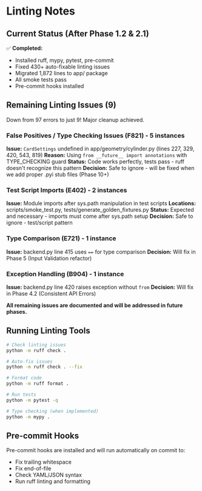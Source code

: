 # Linting Notes

## Current Status (After Phase 1.2 & 2.1)

✅ **Completed:**
- Installed ruff, mypy, pytest, pre-commit
- Fixed 430+ auto-fixable linting issues
- Migrated 1,872 lines to app/ package
- All smoke tests pass
- Pre-commit hooks installed

## Remaining Linting Issues (9)

Down from 97 errors to just 9! Major cleanup achieved.

### False Positives / Type Checking Issues (F821) - 5 instances
**Issue:** `CardSettings` undefined in app/geometry/cylinder.py (lines 227, 329, 420, 543, 819)
**Reason:** Using `from __future__ import annotations` with TYPE_CHECKING guard
**Status:** Code works perfectly, tests pass - ruff doesn't recognize this pattern
**Decision:** Safe to ignore - will be fixed when we add proper .pyi stub files (Phase 10+)

### Test Script Imports (E402) - 2 instances
**Issue:** Module imports after sys.path manipulation in test scripts
**Locations:** scripts/smoke_test.py, tests/generate_golden_fixtures.py
**Status:** Expected and necessary - imports must come after sys.path setup
**Decision:** Safe to ignore - test/script pattern

### Type Comparison (E721) - 1 instance
**Issue:** backend.py line 415 uses `==` for type comparison
**Decision:** Will fix in Phase 5 (Input Validation refactor)

### Exception Handling (B904) - 1 instance
**Issue:** backend.py line 420 raises exception without `from`
**Decision:** Will fix in Phase 4.2 (Consistent API Errors)

**All remaining issues are documented and will be addressed in future phases.**

## Running Linting Tools

```bash
# Check linting issues
python -m ruff check .

# Auto-fix issues
python -m ruff check . --fix

# Format code
python -m ruff format .

# Run tests
python -m pytest -q

# Type checking (when implemented)
python -m mypy .
```

## Pre-commit Hooks

Pre-commit hooks are installed and will run automatically on commit to:
- Fix trailing whitespace
- Fix end-of-file
- Check YAML/JSON syntax
- Run ruff linting and formatting
